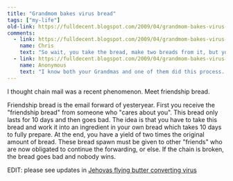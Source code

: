 ```yaml
---
title: "Grandmom bakes virus bread"
tags: ["my-life"]
old-link: https://fulldecent.blogspot.com/2009/04/grandmom-bakes-virus-bread.html
comments:
  - link: https://fulldecent.blogspot.com/2009/04/grandmom-bakes-virus-bread.html#comment-4900761495438886390
    name: Chris
    text: "So wait, you take the bread, make two breads from it, but you have to give both away? You don't even get to eat one? This seems like a lot of work for nothing. And a scam. Some sort of reverse pyramid scheme..."
  - link: https://fulldecent.blogspot.com/2009/04/grandmom-bakes-virus-bread.html#comment-5773191432970026965
    name: Anonymous
    text: "I know both your Grandmas and one of them did this process.  You do get to bake a loaf or 2 and the rest is given away for others to get started on their loaves.  Wait until I tell your Grandma what you are writing about her....."
---
```


I thought chain mail was a recent phenomenon. Meet friendship bread.

Friendship bread is the email forward of yesteryear. First you receive the "friendship bread" from someone who "cares about you". This bread only lasts for 10 days and then goes bad. The idea is that you have to take this bread and work it into an ingredient in your own bread which takes 10 days to fully prepare. At the end, you have a yield of two times the original amount of bread. These bread spawn must be given to other "friends" who are now obligated to continue the forwarding, or else. If the chain is broken, the bread goes bad and nobody wins.

EDIT: please see updates in [Jehovas flying butter converting virus](./jehovas-flying-butter-converting-virus)
